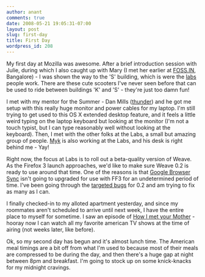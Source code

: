 ```yaml
---
author: anant
comments: true
date: 2008-05-21 19:05:31-07:00
layout: post
slug: first-day
title: First Day
wordpress_id: 208
---
```


My first day at Mozilla was awesome. After a brief introduction session with Julie, during which I also caught up with Mary (I met her earlier at [FOSS.IN](http://foss.in/2007/), Bangalore) - I was shown the way to the 'S' building, which is were the [labs](http://labs.mozilla.com/) people work. There are these cute scooters I've never seen before that can be used to ride between buildings 'K' and 'S' - they're just too damn fun!

I met with my mentor for the Summer - Dan Mills ([thunder](http://blog.sandmill.org/)) and he got me setup with this really huge monitor and power cables for my laptop. I'm still trying to get used to this OS X extended desktop feature, and it feels a little weird typing on the laptop keyboard but looking at the monitor (I'm not a touch typist, but I can type reasonably well without looking at the keyboard). Then, I met with the other folks at the Labs, a small but amazing group of people. [Myk](http://melez.com/mykzilla/) is also working at the Labs, and his desk is right behind me - Yay!

Right now, the focus at Labs is to roll out a beta-quality version of Weave. As the Firefox 3 launch approaches, we'd like to make sure Weave 0.2 is ready to use around that time. One of the reasons is that [Google Browser Sync](http://www.google.com/tools/firefox/browsersync/) isn't going to upgraded for use with FF3 for an undetermined period of time. I've been going through the [targeted bugs](https://bugzilla.mozilla.org/showdependencytree.cgi?id=433903&hide_resolved=1) for 0.2 and am trying to fix as many as I can.

I finally checked-in to my alloted apartment yesterday, and since my roommates aren't scheduled to arrive until next week, I have the entire place to myself for sometime. I saw an episode of [How I met your Mother](http://www.cbs.com/primetime/how_i_met_your_mother/) - hooray now I can watch all my favorite american TV shows at the time of airing (not weeks later, like before).

Ok, so my second day has begun and it's almost lunch time. The American meal timings are a bit off from what I'm used to because most of their meals are compressed to be during the day, and then there's a huge gap at night between 8pm and breakfast. I'm going to stock up on some knick-knacks for my midnight cravings.
